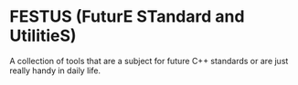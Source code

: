FESTUS (FuturE STandard and UtilitieS)
======================================

A collection of tools that are a subject for future C++ standards or are just
really handy in daily life.
